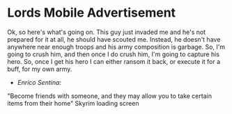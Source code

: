 # Lords Mobile Advertisement
Ok, so here's what's going on. This guy just invaded me and he's not prepared for it at all, he should have scouted me. Instead, he doesn't have anywhere near enough troops and his army composition is garbage. So, I'm going to crush him, and then once I do crush him, I'm going to capture his hero. So, once I get his hero I can either ransom it back, or execute it for a buff, for my own army.

* *Enrico Sentina:*

"Become friends with someone, and they may allow you to take certain items from their home" Skyrim loading screen
